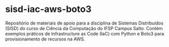 # sisd-iac-aws-boto3
Repositório de materiais de apoio para a disciplina de Sistemas Distribuídos (SISD) do curso de Ciência da Computação do IFSP Campus Salto. Contém exemplos práticos de Infrastructure as Code (IaC) com Python e Boto3 para provisionamento de recursos na AWS.
